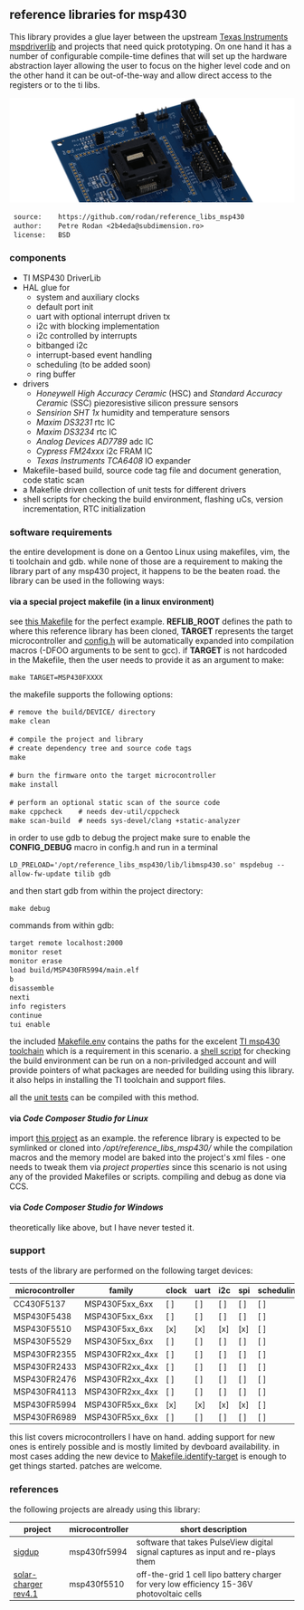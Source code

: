 
## reference libraries for msp430

This library provides a glue layer between the upstream [Texas Instruments mspdriverlib](https://www.ti.com/tool/MSPDRIVERLIB) and projects that need quick prototyping. On one hand it has a number of configurable compile-time defines that will set up the hardware abstraction layer allowing the user to focus on the higher level code and on the other hand it can be out-of-the-way and allow direct access to the registers or to the ti libs.


![Lib Logo](./doc/img/target_devboard.png)


```
 source:    https://github.com/rodan/reference_libs_msp430
 author:    Petre Rodan <2b4eda@subdimension.ro>
 license:   BSD
```

### components

* TI MSP430 DriverLib
* HAL glue for
  * system and auxiliary clocks
  * default port init
  * uart with optional interrupt driven tx
  * i2c with blocking implementation
  * i2c controlled by interrupts
  * bitbanged i2c
  * interrupt-based event handling
  * scheduling (to be added soon)
  * ring buffer
* drivers
  * *Honeywell High Accuracy Ceramic* (HSC) and *Standard Accuracy Ceramic* (SSC) piezoresistive silicon pressure sensors
  * *Sensirion SHT 1x* humidity and temperature sensors
  * *Maxim DS3231* rtc IC
  * *Maxim DS3234* rtc IC
  * *Analog Devices AD7789* adc IC
  * *Cypress FM24xxx* i2c FRAM IC
  * *Texas Instruments TCA6408* IO expander 
* Makefile-based build, source code tag file and document generation, code static scan
* a Makefile driven collection of unit tests for different drivers
* shell scripts for checking the build environment, flashing uCs, version incrementation, RTC initialization

### software requirements

the entire development is done on a Gentoo Linux using makefiles, vim, the ti toolchain and gdb.
while none of those are a requirement to making the library part of any msp430 project, it happens to be the beaten road. the library can be used in the following ways:

#### via a special project makefile (in a linux environment)

see [this Makefile](https://github.com/rodan/sigdup/blob/master/firmware/Makefile) for the perfect example. **REFLIB_ROOT** defines the path to where this reference library has been cloned, **TARGET** represents the target microcontroller and [config.h](https://github.com/rodan/sigdup/blob/master/firmware/config.h) will be automatically expanded into compilation macros (-DFOO arguments to be sent to gcc). if **TARGET** is not hardcoded in the Makefile, then the user needs to provide it as an argument to make:

```
make TARGET=MSP430FXXXX
```

the makefile supports the following options:

```
# remove the build/DEVICE/ directory
make clean

# compile the project and library
# create dependency tree and source code tags
make

# burn the firmware onto the target microcontroller
make install

# perform an optional static scan of the source code 
make cppcheck    # needs dev-util/cppcheck
make scan-build  # needs sys-devel/clang +static-analyzer
```

in order to use gdb to debug the project make sure to enable the **CONFIG_DEBUG** macro in config.h and run in a terminal

```
LD_PRELOAD='/opt/reference_libs_msp430/lib/libmsp430.so' mspdebug --allow-fw-update tilib gdb
```

and then start gdb from within the project directory:

```
make debug
```

commands from within gdb:

```
target remote localhost:2000
monitor reset
monitor erase
load build/MSP430FR5994/main.elf
b
disassemble
nexti
info registers
continue
tui enable
```

the included [Makefile.env](https://github.com/rodan/reference_libs_msp430/blob/master/Makefile.env) contains the paths for the excelent [TI msp430 toolchain](https://www.ti.com/tool/MSP430-GCC-OPENSOURCE) which is a requirement in this scenario. a [shell script](./tools/check_setup.sh) for checking the build environment can be run on a non-priviledged account and will provide pointers of what packages are needed for building using this library. it also helps in installing the TI toolchain and support files.

all the [unit tests](https://github.com/rodan/reference_libs_msp430/tree/master/tests) can be compiled with this method.

#### via *Code Composer Studio for Linux*

import [this project](https://github.com/rodan/sigdup/tree/master/firmware) as an example. the reference library is expected to be symlinked or cloned into */opt/reference_libs_msp430/* while the compilation macros and the memory model are baked into the project's xml files - one needs to tweak them via *project properties* since this scenario is not using any of the provided Makefiles or scripts. compiling and debug as done via CCS.

#### via *Code Composer Studio for Windows*

theoretically like above, but I have never tested it.

### support

tests of the library are performed on the following target devices:

microcontroller | family       |clock|uart | i2c | spi | scheduling
--------------- | ------------ | --- | --- | --- | --- | ----------
CC430F5137   | MSP430F5xx_6xx  | [ ] | [ ] | [ ] | [ ] | [ ]
MSP430F5438  | MSP430F5xx_6xx  | [ ] | [ ] | [ ] | [ ] | [ ]
MSP430F5510  | MSP430F5xx_6xx  | [x] | [x] | [x] | [x] | [ ]
MSP430F5529  | MSP430F5xx_6xx  | [ ] | [ ] | [ ] | [ ] | [ ]
MSP430FR2355 | MSP430FR2xx_4xx | [ ] | [ ] | [ ] | [ ] | [ ]
MSP430FR2433 | MSP430FR2xx_4xx | [ ] | [ ] | [ ] | [ ] | [ ]
MSP430FR2476 | MSP430FR2xx_4xx | [ ] | [ ] | [ ] | [ ] | [ ]
MSP430FR4113 | MSP430FR2xx_4xx | [ ] | [ ] | [ ] | [ ] | [ ]
MSP430FR5994 | MSP430FR5xx_6xx | [x] | [x] | [x] | [x] | [ ]
MSP430FR6989 | MSP430FR5xx_6xx | [ ] | [ ] | [ ] | [ ] | [ ]

this list covers microcontrollers I have on hand. adding support for new ones is entirely possible and is mostly limited by devboard availability.
in most cases adding the new device to [Makefile.identify-target](https://github.com/rodan/reference_libs_msp430/blob/master/Makefile.identify-target) is enough to get things started. patches are welcome.

### references 

the following projects are already using this library:

project | microcontroller | short description
------- | --------------- | -----------------
[sigdup](https://github.com/rodan/sigdup) | msp430fr5994 | software that takes PulseView digital signal captures as input and re-plays them
[solar-charger rev4.1](https://github.com/rodan/solar-charger) | msp430f5510 | off-the-grid 1 cell lipo battery charger for very low efficiency 15-36V photovoltaic cells




